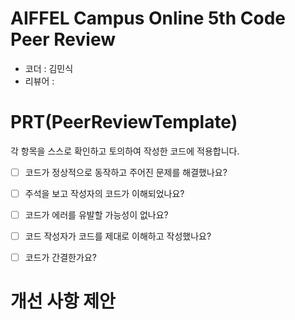 # AIFFEL Campus Online 5th Code Peer Review
- 코더 : 김민식
- 리뷰어 : 


# PRT(PeerReviewTemplate)
각 항목을 스스로 확인하고 토의하여 작성한 코드에 적용합니다.

- [ ] 코드가 정상적으로 동작하고 주어진 문제를 해결했나요?
  > 
- [ ] 주석을 보고 작성자의 코드가 이해되었나요?
  > 
- [ ] 코드가 에러를 유발할 가능성이 없나요?
  > 
- [ ] 코드 작성자가 코드를 제대로 이해하고 작성했나요?
  > 
- [ ] 코드가 간결한가요?
  > 

# 개선 사항 제안 


```python

```


